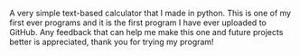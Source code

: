 A very simple text-based calculator that I made in python.
This is one of my first ever programs and it is the first program I have ever uploaded to GitHub.
Any feedback that can help me make this one and future projects better is appreciated, thank you for trying my program!
